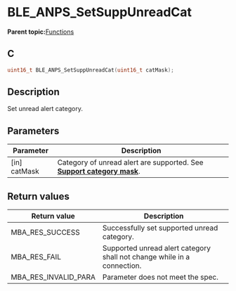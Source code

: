 # BLE\_ANPS\_SetSuppUnreadCat

**Parent topic:**[Functions](GUID-0B73836C-FCF1-4B96-8146-4F244D80B603.md)

## C

```c
uint16_t BLE_ANPS_SetSuppUnreadCat(uint16_t catMask);
```

## Description

Set unread alert category.

## Parameters

|Parameter|Description|
|---------|-----------|
|\[in\] catMask|Category of unread alert are supported. See **[Support category mask](GUID-B257469C-D0EC-411B-9999-EAFE9FC267F5.md)**.|

## Return values

|Return value|Description|
|------------|-----------|
|MBA\_RES\_SUCCESS|Successfully set supported unread category.|
|MBA\_RES\_FAIL|Supported unread alert category shall not change while in a connection.|
|MBA\_RES\_INVALID\_PARA|Parameter does not meet the spec.|

